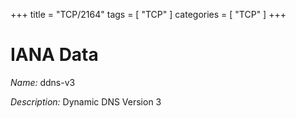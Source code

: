 +++
title = "TCP/2164"
tags = [ "TCP" ]
categories = [ "TCP" ]
+++

# IANA Data

_Name:_ ddns-v3

_Description:_ Dynamic DNS Version 3

